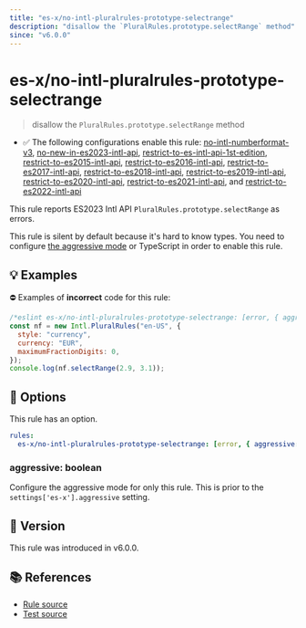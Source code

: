 ```yaml
---
title: "es-x/no-intl-pluralrules-prototype-selectrange"
description: "disallow the `PluralRules.prototype.selectRange` method"
since: "v6.0.0"
---
```


# es-x/no-intl-pluralrules-prototype-selectrange
> disallow the `PluralRules.prototype.selectRange` method

- ✅ The following configurations enable this rule: [no-intl-numberformat-v3], [no-new-in-es2023-intl-api], [restrict-to-es-intl-api-1st-edition], [restrict-to-es2015-intl-api], [restrict-to-es2016-intl-api], [restrict-to-es2017-intl-api], [restrict-to-es2018-intl-api], [restrict-to-es2019-intl-api], [restrict-to-es2020-intl-api], [restrict-to-es2021-intl-api], and [restrict-to-es2022-intl-api]

This rule reports ES2023 Intl API `PluralRules.prototype.selectRange` as errors.

This rule is silent by default because it's hard to know types. You need to configure [the aggressive mode](../#the-aggressive-mode) or TypeScript in order to enable this rule.

## 💡 Examples

⛔ Examples of **incorrect** code for this rule:

<eslint-playground type="bad">

```js
/*eslint es-x/no-intl-pluralrules-prototype-selectrange: [error, { aggressive: true }] */
const nf = new Intl.PluralRules("en-US", {
  style: "currency",
  currency: "EUR",
  maximumFractionDigits: 0,
});
console.log(nf.selectRange(2.9, 3.1));
```

</eslint-playground>

## 🔧 Options

This rule has an option.

```yml
rules:
  es-x/no-intl-pluralrules-prototype-selectrange: [error, { aggressive: false }]
```

### aggressive: boolean

Configure the aggressive mode for only this rule.
This is prior to the `settings['es-x'].aggressive` setting.

## 🚀 Version

This rule was introduced in v6.0.0.

## 📚 References

- [Rule source](https://github.com/eslint-community/eslint-plugin-es-x/blob/master/lib/rules/no-intl-pluralrules-prototype-selectrange.js)
- [Test source](https://github.com/eslint-community/eslint-plugin-es-x/blob/master/tests/lib/rules/no-intl-pluralrules-prototype-selectrange.js)

[no-intl-numberformat-v3]: ../configs/index.md#no-intl-numberformat-v3
[no-new-in-es2023-intl-api]: ../configs/index.md#no-new-in-es2023-intl-api
[restrict-to-es-intl-api-1st-edition]: ../configs/index.md#restrict-to-es-intl-api-1st-edition
[restrict-to-es2015-intl-api]: ../configs/index.md#restrict-to-es2015-intl-api
[restrict-to-es2016-intl-api]: ../configs/index.md#restrict-to-es2016-intl-api
[restrict-to-es2017-intl-api]: ../configs/index.md#restrict-to-es2017-intl-api
[restrict-to-es2018-intl-api]: ../configs/index.md#restrict-to-es2018-intl-api
[restrict-to-es2019-intl-api]: ../configs/index.md#restrict-to-es2019-intl-api
[restrict-to-es2020-intl-api]: ../configs/index.md#restrict-to-es2020-intl-api
[restrict-to-es2021-intl-api]: ../configs/index.md#restrict-to-es2021-intl-api
[restrict-to-es2022-intl-api]: ../configs/index.md#restrict-to-es2022-intl-api
